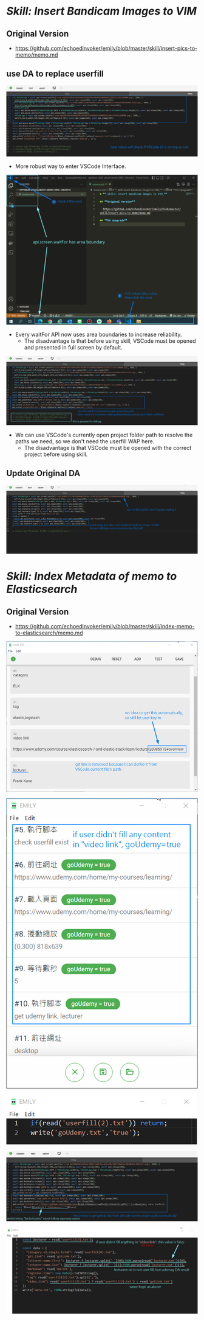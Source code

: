 # **_Skill: Insert Bandicam Images to VIM_**

## **Original Version**

- https://github.com/echoedinvoker/emily/blob/master/skill/insert-pics-to-memo/memo.md

## **use DA to replace userfill**

![Alt check if VSCode on the top logic ](pic/bandicam%202022-09-24%2014-53-00-078.jpg)

- More robust way to enter VSCode Interface.

![Alt check if VSCode on top logic (VSCode UI) ](pic/bandicam%202022-09-24%2014-55-42-322.jpg)

- Every waitFor API now uses area boundaries to increase reliability.
  - The disadvantage is that before using skill, VSCode must be opened and presented in full screen by default.

![Alt get picPath and projPath by parsing VSCode current project path ](pic/bandicam%202022-09-24%2014-59-08-180.jpg)

- We can use VSCode's currently open project folder path to resolve the paths we need, so we don't need the userfill WAP here.
  - The disadvantage is that VSCode must be opened with the correct project before using skill.

## **Update Original DA**

![Alt add empty line between images ](pic/bandicam%202022-09-24%2015-05-06-378.jpg)

# **_Skill: Index Metadata of memo to Elasticsearch_**

## **Original Version**

- https://github.com/echoedinvoker/emily/blob/master/skill/index-memo-to-elasticsearch/memo.md

![Alt new userfill ](pic/bandicam%202022-09-24%2015-11-03-120.jpg)

![Alt step condition flow ](pic/bandicam%202022-09-24%2015-13-21-416.jpg)

![Alt condition logic(script wap) ](pic/bandicam%202022-09-24%2015-13-36-840.jpg)

![Alt get github link from VSCode current path(code) ](pic/bandicam%202022-09-24%2015-17-32-059.jpg)

![Alt (script) userfill or result from udemy website DA ](pic/bandicam%202022-09-24%2015-21-57-749.jpg)
